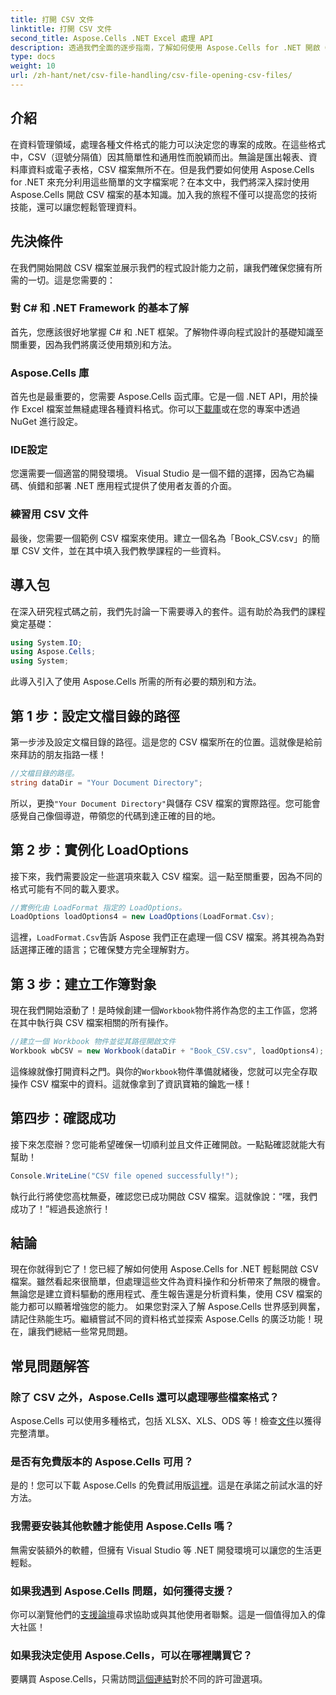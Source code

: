 ```yaml
---
title: 打開 CSV 文件
linktitle: 打開 CSV 文件
second_title: Aspose.Cells .NET Excel 處理 API
description: 透過我們全面的逐步指南，了解如何使用 Aspose.Cells for .NET 開啟 CSV 檔案。主數據操作。
type: docs
weight: 10
url: /zh-hant/net/csv-file-handling/csv-file-opening-csv-files/
---
```

## 介紹
在資料管理領域，處理各種文件格式的能力可以決定您的專案的成敗。在這些格式中，CSV（逗號分隔值）因其簡單性和通用性而脫穎而出。無論是匯出報表、資料庫資料或電子表格，CSV 檔案無所不在。但是我們要如何使用 Aspose.Cells for .NET 來充分利用這些簡單的文字檔案呢？在本文中，我們將深入探討使用 Aspose.Cells 開啟 CSV 檔案的基本知識。加入我的旅程不僅可以提高您的技術技能，還可以讓您輕鬆管理資料。 
## 先決條件
在我們開始開啟 CSV 檔案並展示我們的程式設計能力之前，讓我們確保您擁有所需的一切。這是您需要的：
### 對 C# 和 .NET Framework 的基本了解
首先，您應該很好地掌握 C# 和 .NET 框架。了解物件導向程式設計的基礎知識至關重要，因為我們將廣泛使用類別和方法。
### Aspose.Cells 庫
首先也是最重要的，您需要 Aspose.Cells 函式庫。它是一個 .NET API，用於操作 Excel 檔案並無縫處理各種資料格式。你可以[下載庫](https://releases.aspose.com/cells/net/)或在您的專案中透過 NuGet 進行設定。
### IDE設定
您還需要一個適當的開發環境。 Visual Studio 是一個不錯的選擇，因為它為編碼、偵錯和部署 .NET 應用程式提供了使用者友善的介面。
### 練習用 CSV 文件
最後，您需要一個範例 CSV 檔案來使用。建立一個名為「Book_CSV.csv」的簡單 CSV 文件，並在其中填入我們教學課程的一些資料。
## 導入包
在深入研究程式碼之前，我們先討論一下需要導入的套件。這有助於為我們的課程奠定基礎：
```csharp
using System.IO;
using Aspose.Cells;
using System;
```
此導入引入了使用 Aspose.Cells 所需的所有必要的類別和方法。
## 第 1 步：設定文檔目錄的路徑
第一步涉及設定文檔目錄的路徑。這是您的 CSV 檔案所在的位置。這就像是給前來拜訪的朋友指路一樣！
```csharp
//文檔目錄的路徑。
string dataDir = "Your Document Directory";
```
所以，更換`"Your Document Directory"`與儲存 CSV 檔案的實際路徑。您可能會感覺自己像個導遊，帶領您的代碼到達正確的目的地。
## 第 2 步：實例化 LoadOptions
接下來，我們需要設定一些選項來載入 CSV 檔案。這一點至關重要，因為不同的格式可能有不同的載入要求。 
```csharp
//實例化由 LoadFormat 指定的 LoadOptions。
LoadOptions loadOptions4 = new LoadOptions(LoadFormat.Csv);
```
這裡，`LoadFormat.Csv`告訴 Aspose 我們正在處理一個 CSV 檔案。將其視為為對話選擇正確的語言；它確保雙方完全理解對方。
## 第 3 步：建立工作簿對象
現在我們開始滾動了！是時候創建一個`Workbook`物件將作為您的主工作區，您將在其中執行與 CSV 檔案相關的所有操作。
```csharp
//建立一個 Workbook 物件並從其路徑開啟文件
Workbook wbCSV = new Workbook(dataDir + "Book_CSV.csv", loadOptions4);
```
這條線就像打開資料之門。與你的`Workbook`物件準備就緒後，您就可以完全存取操作 CSV 檔案中的資料。這就像拿到了資訊寶箱的鑰匙一樣！
## 第四步：確認成功
接下來怎麼辦？您可能希望確保一切順利並且文件正確開啟。一點點確認就能大有幫助！
```csharp
Console.WriteLine("CSV file opened successfully!");
```
執行此行將使您高枕無憂，確認您已成功開啟 CSV 檔案。這就像說：“嘿，我們成功了！”經過長途旅行！
## 結論
現在你就得到它了！您已經了解如何使用 Aspose.Cells for .NET 輕鬆開啟 CSV 檔案。雖然看起來很簡單，但處理這些文件為資料操作和分析帶來了無限的機會。無論您是建立資料驅動的應用程式、產生報告還是分析資料集，使用 CSV 檔案的能力都可以顯著增強您的能力。 
如果您對深入了解 Aspose.Cells 世界感到興奮，請記住熟能生巧。繼續嘗試不同的資料格式並探索 Aspose.Cells 的廣泛功能！現在，讓我們總結一些常見問題。
## 常見問題解答
### 除了 CSV 之外，Aspose.Cells 還可以處理哪些檔案格式？
 Aspose.Cells 可以使用多種格式，包括 XLSX、XLS、ODS 等！檢查[文件](https://reference.aspose.com/cells/net/)以獲得完整清單。
### 是否有免費版本的 Aspose.Cells 可用？
是的！您可以下載 Aspose.Cells 的免費試用版[這裡](https://releases.aspose.com/)。這是在承諾之前試水溫的好方法。
### 我需要安裝其他軟體才能使用 Aspose.Cells 嗎？
無需安裝額外的軟體，但擁有 Visual Studio 等 .NET 開發環境可以讓您的生活更輕鬆。
### 如果我遇到 Aspose.Cells 問題，如何獲得支援？
你可以瀏覽他們的[支援論壇](https://forum.aspose.com/c/cells/9)尋求協助或與其他使用者聯繫。這是一個值得加入的偉大社區！
### 如果我決定使用 Aspose.Cells，可以在哪裡購買它？
要購買 Aspose.Cells，只需訪問[這個連結](https://purchase.aspose.com/buy)對於不同的許可證選項。